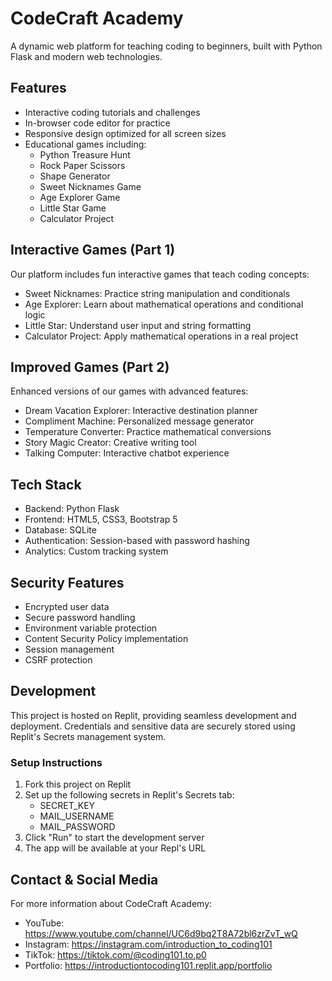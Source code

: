 
# CodeCraft Academy

A dynamic web platform for teaching coding to beginners, built with Python Flask and modern web technologies.

## Features

- Interactive coding tutorials and challenges
- In-browser code editor for practice
- Responsive design optimized for all screen sizes
- Educational games including:
  - Python Treasure Hunt
  - Rock Paper Scissors 
  - Shape Generator
  - Sweet Nicknames Game
  - Age Explorer Game
  - Little Star Game
  - Calculator Project

## Interactive Games (Part 1)
Our platform includes fun interactive games that teach coding concepts:
- Sweet Nicknames: Practice string manipulation and conditionals
- Age Explorer: Learn about mathematical operations and conditional logic
- Little Star: Understand user input and string formatting
- Calculator Project: Apply mathematical operations in a real project

## Improved Games (Part 2)
Enhanced versions of our games with advanced features:
- Dream Vacation Explorer: Interactive destination planner
- Compliment Machine: Personalized message generator
- Temperature Converter: Practice mathematical conversions
- Story Magic Creator: Creative writing tool
- Talking Computer: Interactive chatbot experience

## Tech Stack

- Backend: Python Flask
- Frontend: HTML5, CSS3, Bootstrap 5
- Database: SQLite
- Authentication: Session-based with password hashing
- Analytics: Custom tracking system

## Security Features

- Encrypted user data
- Secure password handling
- Environment variable protection
- Content Security Policy implementation
- Session management
- CSRF protection

## Development

This project is hosted on Replit, providing seamless development and deployment. Credentials and sensitive data are securely stored using Replit's Secrets management system.

### Setup Instructions

1. Fork this project on Replit
2. Set up the following secrets in Replit's Secrets tab:
   - SECRET_KEY
   - MAIL_USERNAME
   - MAIL_PASSWORD
3. Click "Run" to start the development server
4. The app will be available at your Repl's URL

## Contact & Social Media

For more information about CodeCraft Academy:
- YouTube: https://www.youtube.com/channel/UC6d9bq2T8A72bl6zrZvT_wQ
- Instagram: https://instagram.com/introduction_to_coding101
- TikTok: https://tiktok.com/@coding101.to.p0
- Portfolio: https://introductiontocoding101.replit.app/portfolio
